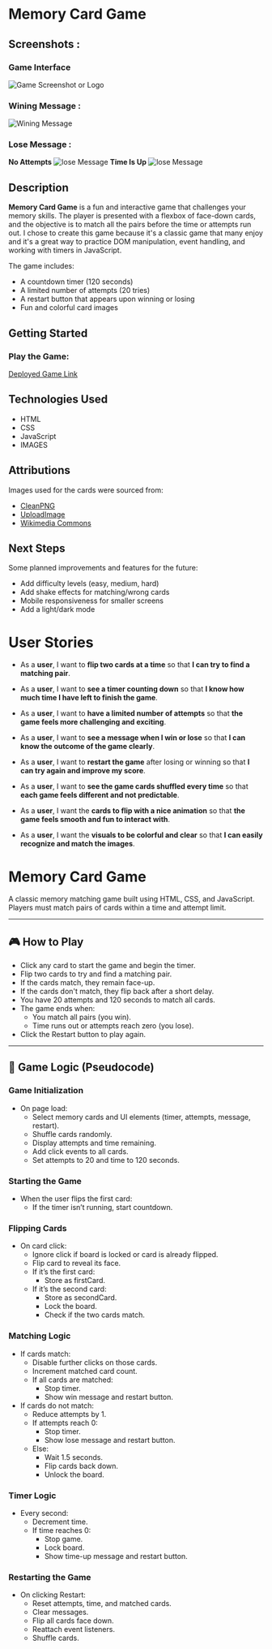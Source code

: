 # Memory Card Game

## Screenshots :

### Game Interface
![Game Screenshot or Logo](./IMAGES/screenshot.png)

### Wining Message :
![Wining Message](./IMAGES/Won-message.png)

### Lose Message :
**No Attempts** ![lose Message](./IMAGES/Lose-No-attempts.png)
**Time Is Up** ![lose Message](./IMAGES/Lose-time-is-up.png)

## Description

**Memory Card Game** is a fun and interactive game that challenges your memory skills. The player is presented with a flexbox of face-down cards, and the objective is to match all the pairs before the time or attempts run out. I chose to create this game because it's a classic game that many enjoy and it's a great way to practice DOM manipulation, event handling, and working with timers in JavaScript.

The game includes:
- A countdown timer (120 seconds)
- A limited number of attempts (20 tries)
- A restart button that appears upon winning or losing
- Fun and colorful card images

## Getting Started

### Play the Game:
[Deployed Game Link](https://hasanjuma.github.io/Memory-card-game-project/)

## Technologies Used
- HTML
- CSS
- JavaScript 
- IMAGES

## Attributions

Images used for the cards were sourced from:
- [CleanPNG](https://www.cleanpng.com)
- [UploadImage](https://www.0zz0.com)
- [Wikimedia Commons](https://commons.wikimedia.org)

## Next Steps

Some planned improvements and features for the future:
- Add difficulty levels (easy, medium, hard)
- Add shake effects for matching/wrong cards
- Mobile responsiveness for smaller screens
- Add a light/dark mode


# User Stories

- As a **user**, I want to **flip two cards at a time** so that **I can try to find a matching pair**.

- As a **user**, I want to **see a timer counting down** so that **I know how much time I have left to finish the game**.

- As a **user**, I want to **have a limited number of attempts** so that **the game feels more challenging and exciting**.

- As a **user**, I want to **see a message when I win or lose** so that **I can know the outcome of the game clearly**.

- As a **user**, I want to **restart the game** after losing or winning so that **I can try again and improve my score**.

- As a **user**, I want to **see the game cards shuffled every time** so that **each game feels different and not predictable**.

- As a **user**, I want the **cards to flip with a nice animation** so that **the game feels smooth and fun to interact with**.

- As a **user**, I want the **visuals to be colorful and clear** so that **I can easily recognize and match the images**.

# Memory Card Game

A classic memory matching game built using HTML, CSS, and JavaScript.  
Players must match pairs of cards within a time and attempt limit.

---

## 🎮 How to Play

- Click any card to start the game and begin the timer.
- Flip two cards to try and find a matching pair.
- If the cards match, they remain face-up.
- If the cards don't match, they flip back after a short delay.
- You have 20 attempts and 120 seconds to match all cards.
- The game ends when:
  - You match all pairs (you win).
  - Time runs out or attempts reach zero (you lose).
- Click the Restart button to play again.

---

## 🧠 Game Logic (Pseudocode)

### Game Initialization
- On page load:
  - Select memory cards and UI elements (timer, attempts, message, restart).
  - Shuffle cards randomly.
  - Display attempts and time remaining.
  - Add click events to all cards.
  - Set attempts to 20 and time to 120 seconds.

### Starting the Game
- When the user flips the first card:
  - If the timer isn’t running, start countdown.

### Flipping Cards
- On card click:
  - Ignore click if board is locked or card is already flipped.
  - Flip card to reveal its face.
  - If it’s the first card:
    - Store as firstCard.
  - If it’s the second card:
    - Store as secondCard.
    - Lock the board.
    - Check if the two cards match.

### Matching Logic
- If cards match:
  - Disable further clicks on those cards.
  - Increment matched card count.
  - If all cards are matched:
    - Stop timer.
    - Show win message and restart button.
- If cards do not match:
  - Reduce attempts by 1.
  - If attempts reach 0:
    - Stop timer.
    - Show lose message and restart button.
  - Else:
    - Wait 1.5 seconds.
    - Flip cards back down.
    - Unlock the board.

### Timer Logic
- Every second:
  - Decrement time.
  - If time reaches 0:
    - Stop game.
    - Lock board.
    - Show time-up message and restart button.

### Restarting the Game
- On clicking Restart:
  - Reset attempts, time, and matched cards.
  - Clear messages.
  - Flip all cards face down.
  - Reattach event listeners.
  - Shuffle cards.
